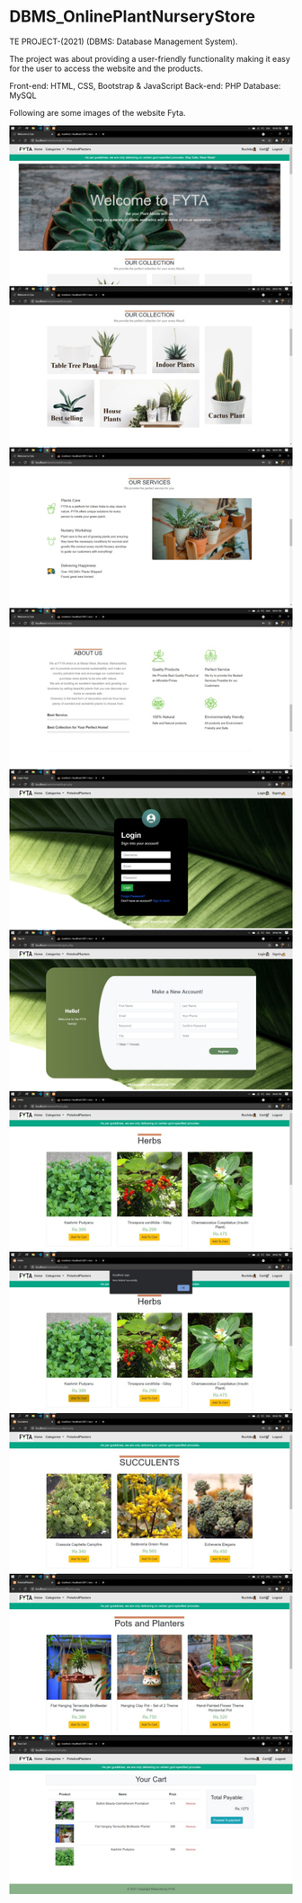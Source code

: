 # DBMS_OnlinePlantNurseryStore
TE PROJECT-(2021)
(DBMS: Database Management System).

The project was about providing a user-friendly functionality making it easy for the user to access the website and the products.

Front-end: HTML, CSS, Bootstrap & JavaScript
Back-end: PHP 
Database: MySQL

Following are some images of the website Fyta.

![](Project%20Photos/IMG-20210630-WA0088.jpg)
![](Project%20Photos/IMG-20210630-WA0087.jpg)
![](Project%20Photos/IMG-20210630-WA0080.jpg)
![](Project%20Photos/IMG-20210630-WA0086.jpg)
![](Project%20Photos/IMG-20210630-WA0089.jpg)
![](Project%20Photos/IMG-20210630-WA0079.jpg)
![](Project%20Photos/IMG-20210630-WA0081.jpg)
![](Project%20Photos/IMG-20210630-WA0084.jpg)
![](Project%20Photos/IMG-20210630-WA0085.jpg)
![](Project%20Photos/IMG-20210630-WA0083.jpg)
![](Project%20Photos/IMG-20210630-WA0082.jpg)
